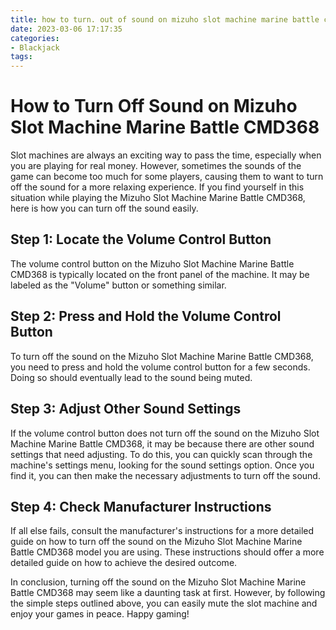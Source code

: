 ```yaml
---
title: how to turn. out of sound on mizuho slot machine marine battle cmd368
date: 2023-03-06 17:17:35
categories:
- Blackjack
tags:
---
```



# How to Turn Off Sound on Mizuho Slot Machine Marine Battle CMD368

Slot machines are always an exciting way to pass the time, especially when you are playing for real money. However, sometimes the sounds of the game can become too much for some players, causing them to want to turn off the sound for a more relaxing experience. If you find yourself in this situation while playing the Mizuho Slot Machine Marine Battle CMD368, here is how you can turn off the sound easily.

## Step 1: Locate the Volume Control Button

The volume control button on the Mizuho Slot Machine Marine Battle CMD368 is typically located on the front panel of the machine. It may be labeled as the "Volume" button or something similar.

## Step 2: Press and Hold the Volume Control Button

To turn off the sound on the Mizuho Slot Machine Marine Battle CMD368, you need to press and hold the volume control button for a few seconds. Doing so should eventually lead to the sound being muted.

## Step 3: Adjust Other Sound Settings

If the volume control button does not turn off the sound on the Mizuho Slot Machine Marine Battle CMD368, it may be because there are other sound settings that need adjusting. To do this, you can quickly scan through the machine's settings menu, looking for the sound settings option. Once you find it, you can then make the necessary adjustments to turn off the sound.

## Step 4: Check Manufacturer Instructions

If all else fails, consult the manufacturer's instructions for a more detailed guide on how to turn off the sound on the Mizuho Slot Machine Marine Battle CMD368 model you are using. These instructions should offer a more detailed guide on how to achieve the desired outcome.

In conclusion, turning off the sound on the Mizuho Slot Machine Marine Battle CMD368 may seem like a daunting task at first. However, by following the simple steps outlined above, you can easily mute the slot machine and enjoy your games in peace. Happy gaming!